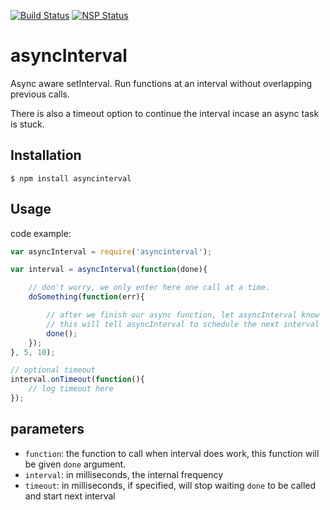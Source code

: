 [![Build Status](https://api.travis-ci.org/ghafran/asyncInterval.png)](http://travis-ci.org/ghafran/asyncinterval)
[![NSP Status](https://nodesecurity.io/orgs/ghafran/projects/4288cb5f-f55d-4175-82d2-a740c99c977c/badge)](https://nodesecurity.io/orgs/ghafran/projects/4288cb5f-f55d-4175-82d2-a740c99c977c)

asyncInterval
=============

Async aware setInterval. Run functions at an interval without overlapping previous calls.

There is also a timeout option to continue the interval incase an async task is stuck.

## Installation

    $ npm install asyncinterval

## Usage

code example:

```js
var asyncInterval = require('asyncinterval');

var interval = asyncInterval(function(done){

    // don't worry, we only enter here one call at a time.
    doSomething(function(err){

        // after we finish our async function, let asyncInterval know
        // this will tell asyncInterval to schedule the next interval
        done();
    });
}, 5, 10);

// optional timeout
interval.onTimeout(function(){
    // log timeout here
});
```

## parameters

* `function`: the function to call when interval does work, this function will be given `done` argument.
* `interval`: in milliseconds, the internal frequency
* `timeout`: in milliseconds, if specified, will stop waiting `done` to be called and start next interval
